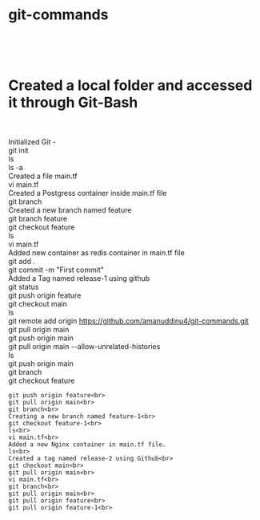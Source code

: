 # git-commands<br><br><br>
# Created a local folder and accessed it through Git-Bash<br><br>
  Initialized Git -<br>
    git init<br>
    ls<br>
    ls -a<br>
    Created a file main.tf <br>
    vi main.tf<br>
    Created a Postgress container inside main.tf file<br>
    git branch<br>
    Created a new branch named feature <br>
    git branch feature<br>
    git checkout feature<br>
    ls<br>
    vi main.tf<br>
    Added new container as redis container in main.tf file<br>
    git add .<br>
    git commit -m "First commit"<br>
    Added a Tag named release-1 using github <br>
    git status<br>
    git push origin feature<br>
    git checkout main<br>
    ls<br>
    git remote add origin https://github.com/amanuddinu4/git-commands.git<br>
    git pull origin main<br>
    git push origin main<br>
    git pull origin main --allow-unrelated-histories<br>
    ls<br>
    git push origin main<br>
    git branch<br>
    git checkout feature<br>
    
    git push origin feature<br>
    git pull origin main<br>
    git branch<br>
    Creating a new branch named feature-1<br>
    git checkout feature-1<br>
    ls<br>
    vi main.tf<br>
    Added a new Nginx container in main.tf file.
    ls<br>
    Created a tag named release-2 using Github<br> 
    git checkout main<br>
    git pull origin main<br>
    vi main.tf<br>
    git branch<br>
    git pull origin main<br>
    git pull origin feature<br>
    git pull origin feature-1<br>
